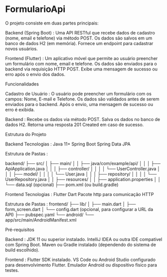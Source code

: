 # FormularioApi
O projeto consiste em duas partes principais:

Backend (Spring Boot) :
Uma API RESTful que recebe dados de cadastro (nome, email e telefone) via método POST.
Os dados são salvos em um banco de dados H2 (em memória).
Fornece um endpoint para cadastrar novos usuários.

Frontend (Flutter) :
Um aplicativo móvel que permite ao usuário preencher um formulário com nome, email e telefone.
Os dados são enviados para o backend via requisição HTTP POST.
Exibe uma mensagem de sucesso ou erro após o envio dos dados.

Funcionalidades

Cadastro de Usuário :
O usuário pode preencher um formulário com os campos: Nome, E-mail e Telefone.
Os dados são validados antes de serem enviados para o backend.
Após o envio, uma mensagem de sucesso ou erro é exibida.

Backend :
Recebe os dados via método POST.
Salva os dados no banco de dados H2.
Retorna uma resposta 201 Created em caso de sucesso.

Estrutura do Projeto

Backend
Tecnologias :
Java 11+
Spring Boot
Spring Data JPA

Estrutura de Pastas :

backend/
├── src/
│   ├── main/
│   │   ├── java/com/example/api/
│   │   │   ├── ApiApplication.java
│   │   │   ├── controller/
│   │   │   │   └── UserController.java
│   │   │   ├── model/
│   │   │   │   └── User.java
│   │   │   ├── repository/
│   │   │   │   └── UserRepository.java
│   │   ├── resources/
│   │       ├── application.properties
│   │       └── data.sql (opcional)
├── pom.xml (ou build.gradle)

Frontend
Tecnologias :
Flutter
Dart
Pacote http para comunicação HTTP

Estrutura de Pastas :
frontend/
├── lib/
│   ├── main.dart
│   ├── form_screen.dart
│   └── config.dart (opcional, para configurar a URL da API)
├── pubspec.yaml
└── android/
    └── app/src/main/AndroidManifest.xml

Pré-requisitos
 
Backend :
JDK 11 ou superior instalado.
IntelliJ IDEA ou outra IDE compatível com Spring Boot.
Maven ou Gradle instalado (dependendo do sistema de build escolhido).

Frontend :
Flutter SDK instalado.
VS Code ou Android Studio configurado para desenvolvimento Flutter.
Emulador Android ou dispositivo físico para testes.
